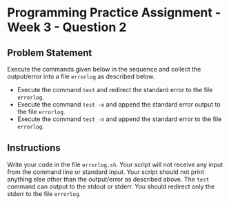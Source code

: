 # Programming Practice Assignment - Week 3 - Question 2

## Problem Statement

Execute the commands given below in the sequence and collect the output/error into a file `errorlog` as described below.

- Execute the command `test` and redirect the standard error to the file `errorlog`.
- Execute the command `test -e` and append the standard error output to the file `errorlog`.
- Execute the command `test -n` and append the standard error to the file `errorlog`.

## Instructions

Write your code in the file `errorlog.sh`. Your script will not receive any input from the command line or standard input.
Your script should not print anything else other than the output/error as described above.
The `test` command can output to the stdout or stderr. You should redirect only the stderr to the file `errorlog`.
